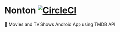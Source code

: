 # Nonton [![CircleCI](https://circleci.com/gh/akbarhmu/Nonton/tree/main.svg?style=svg)](https://circleci.com/gh/akbarhmu/Nonton/tree/main)
🍿 Movies and TV Shows Android App using TMDB API
